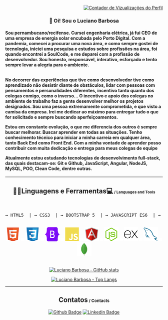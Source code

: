 <div align="end">

[![Contador de Vizualizações do Perfil](https://komarev.com/ghpvc/?username=Lucianocbarbosa&color=lightgrey&style=for-the-badge&label=Vizualizações+do+Perfil)](https://github.com/Lucianocbarbosa)

</div>

<h3 align="center"> 👋 Oi! Sou o <strong>Luciano Barbosa</strong> </h3> 

<h4> Sou pernambucano/recifense. Cursei engenharia elétrica, já fui CEO de uma empresa de energia solar encubada pelo Porto Digital. Com a pandemia, comecei a procurar uma nova área, e como sempre gostei de tecnologia, iniciei uma pesquisa e estudos sobre profissões na área, foi quando encontrei a SoulCode, e me deparei com a profissão de desenvolvedor. Sou honesto, responsável, interativo, esforçado e tento sempre levar a alegria para o ambiente.<br><br>


No decorrer das experiências que tive como desenvolvedor tive como aprendizado não desistir diante de obstáculos, lidar com pessoas com pensamentos e personalidades diferentes, incentivo tanto quanto dos colegas comigo, como o inverso... O incentivo e apoio dos colegas no ambiente de trabalho faz a gente desenvolver melhor os projetos designados. Sou uma pessoa extremamente comprometida, e que visto a camisa da empresa. Irei me dedicar ao máximo para entregar tudo o que for solicitado e sempre buscando aperfeiçoamentos.


Estou em constante evolução, o que me diferencia dos outros é sempre buscar melhorar. Buscar aprender em todas as situações. Tenho conhecimento técnico para iniciar a minha carreia em qualquer área, tanto Back End como Front End. Com a minha vontade de aprender posso contribuir com muita dedicação e entrega para meus colegas de equipe 


Atualmente estou estudando tecnologias de desenvolvimento full-stack, das quais destacam-se: Git e Github, JavaScript, Angular, NodeJS, MySQL, POO, Clean Code, dentre outras.<br>

</h4>




<hr>

<h2 align="center">👩‍💻Linguagens e Ferramentas💻<span style="font-size:12px"> / Languages and Tools</span></h2>

<br>
<pre>→ HTML5  | → CSS3  | → BOOTSTRAP 5  | → JAVASCRIPT ES6  | → ANGULAR 12  | → NODE.JS  | → EXPRESS  | → MYSQL  | → MONGODB</pre>

<div style="display: inline_block" align="center" ><br>
    <img src="assets/html.svg" height="45" alt="html" title="HTML5">
    <img src="assets/vazio.png" width="10" alt="espaço">
    <img src="assets/css.svg" height="45" alt="css"title="CSS3">
    <img src="assets/vazio.png" width="10" alt="espaço">
    <img src="assets/bootstrap.svg" height="45" alt="bootstrap"title="BOOTSTRAP 5">
    <img src="assets/vazio.png" width="10" alt="espaço">
    <img src="assets/javascript.svg" height="45" alt="javascript" title="JAVASCRIPT ES6">
    <img src="assets/vazio.png" width="10" alt="espaço">
    <img src="assets/angular.svg" height="45" alt="angular"title="ANGULAR 12">
    <img src="assets/vazio.png" width="10" alt="espaço">
    <img src="assets/node.svg" height="45" alt="node"title="NODE.JS">
    <img src="assets/vazio.png" width="10" alt="espaço">
    <img src="assets/express.svg" height="45" alt="express"title="EXPRESS">
    <img src="assets/vazio.png" width="10" alt="espaço">
    <img src="assets/mysql.svg" height="45" alt="mysql"title="MYSQL">
    <img src="assets/vazio.png" width="10" alt="espaço">
    <img src="assets/mongo.svg" height="45" alt="mongodb"title="MONGODB">
</div>

<br>

<div style="display: inline_block" align="center">

[![Luciano Barbosa - GitHub stats](https://github-readme-stats.vercel.app/api?username=Lucianocbarbosa&count_private=true&show_icons=true&custom_title=Estatísticas+GitHub+de+Luciano+Barbosa&locale=pt-BR&include_all_commits=true)](https://github.com/Lucianocbarbosa)

[![Luciano Barbosa - Top Langs](https://github-readme-stats.vercel.app/api/top-langs/?username=Lucianocbarbosa&layout=compact&count_private=true&show_icons=true&locale=pt-BR&include_all_commits=true)](https://github.com/Lucianocbarbosa)

</div>

<hr>

<h2 align="center">Contatos<span style="font-size:13px"> / Contacts</span></h2>

<div align="center">

[![Github Badge](https://img.shields.io/badge/-Github-000?style=flat-square&logo=Github&logoColor=white&link=https://github.com/Lucianocbarbosa)](https://github.com/Lucianocbarbosa)
[![Linkedin Badge](https://img.shields.io/badge/-LinkedIn-blue?style=flat-square&logo=Linkedin&logoColor=white&link=https://www.linkedin.com/in/lucianocbarbosa)](https://www.linkedin.com/in/lucianocbarbosa/)

</div>
